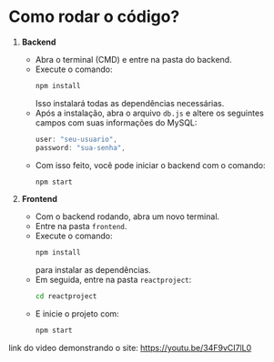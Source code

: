 # Como rodar o código?

1. **Backend**  
   - Abra o terminal (CMD) e entre na pasta do backend.
   - Execute o comando:  
     ```bash
     npm install
     ```  
     Isso instalará todas as dependências necessárias.
   - Após a instalação, abra o arquivo `db.js` e altere os seguintes campos com suas informações do MySQL:
     ```js
     user: "seu-usuario",
     password: "sua-senha",
     ```
   - Com isso feito, você pode iniciar o backend com o comando:
     ```bash
     npm start
     ```

2. **Frontend**  
   - Com o backend rodando, abra um novo terminal.
   - Entre na pasta `frontend`.
   - Execute o comando:
     ```bash
     npm install
     ```  
     para instalar as dependências.
   - Em seguida, entre na pasta `reactproject`:
     ```bash
     cd reactproject
     ```
   - E inicie o projeto com:
     ```bash
     npm start
     ```
link do video demonstrando o site: https://youtu.be/34F9vCI7lL0
